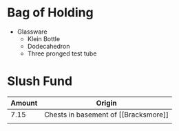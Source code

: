 # Bag of Holding
- Glassware
	- Klein Bottle
	- Dodecahedron
	- Three pronged test tube
# Slush Fund
| Amount | Origin                               |
| ------ | ------------------------------------ |
| 7.15   | Chests in basement of [[Bracksmore]] |
|        |                                      |
